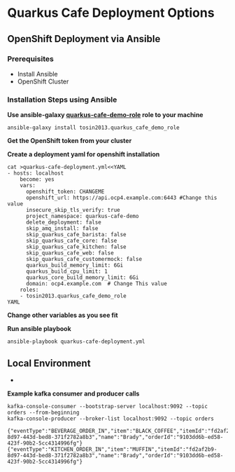 # Quarkus Cafe Deployment Options 

## OpenShift Deployment via Ansible 

### Prerequisites
* Install Ansible 
* OpenShift Cluster

### Installation Steps using Ansible 
**Use ansible-galaxy [quarkus-cafe-demo-role](https://github.com/tosin2013/quarkus-cafe-demo-role)  role to your machine**  
```
ansible-galaxy install tosin2013.quarkus_cafe_demo_role
```

**Get the OpenShift token from your cluster**  

**Create a deployment yaml for openshift installation**  
```
cat >quarkus-cafe-deployment.yml<<YAML
- hosts: localhost
    become: yes
    vars:
      openshift_token: CHANGEME
      openshift_url: https://api.ocp4.example.com:6443 #Change this value
      insecure_skip_tls_verify: true
      project_namespace: quarkus-cafe-demo
      delete_deployment: false  
      skip_amq_install: false
      skip_quarkus_cafe_barista: false
      skip_quarkus_cafe_core: false
      skip_quarkus_cafe_kitchen: false
      skip_quarkus_cafe_web: false
      skip_quarkus_cafe_customermock: false
      quarkus_build_memory_limit: 6Gi
      quarkus_build_cpu_limit: 1
      quarkus_core_build_memory_limit: 6Gi
      domain: ocp4.example.com  # Change This value
    roles:
    - tosin2013.quarkus_cafe_demo_role
YAML

```


**Change other variables as you see fit**  

**Run ansible playbook**  
```
ansible-playbook quarkus-cafe-deployment.yml
```

## Local Environment

* 
**Example kafka consumer and producer calls**

```
kafka-console-consumer --bootstrap-server localhost:9092 --topic orders --from-beginning
kafka-console-producer --broker-list localhost:9092 --topic orders
```

```
{"eventType":"BEVERAGE_ORDER_IN","item":"BLACK_COFFEE","itemId":"fd2af2b9-8d97-443d-bed8-371f2782a8b3","name":"Brady","orderId":"9103dd6b-ed58-423f-90b2-5cc4314996fg"}
{"eventType":"KITCHEN_ORDER_IN","item":"MUFFIN","itemId":"fd2af2b9-8d97-443d-bed8-371f2782a8b3","name":"Brady","orderId":"9103dd6b-ed58-423f-90b2-5cc4314996fg"}
```

